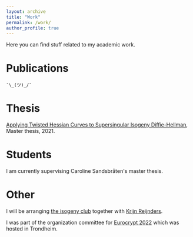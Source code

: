 ```yaml
---
layout: archive
title: "Work"
permalink: /work/
author_profile: true
---
```

Here you can find stuff related to my academic work.

# Publications
`¯\_(ツ)_/¯`

# Thesis
[Applying Twisted Hessian Curves to Supersingular Isogeny Diffie-Hellman](https://ntnuopen.ntnu.no/ntnu-xmlui/handle/11250/2835481), Master thesis, 2021.

# Students
I am currently supervising Caroline Sandsbråten's master thesis.

# Other
I will be arranging [the isogeny club](https://the-isogeny-club.github.io/) together with [Krijn Reijnders](https://krijnreijnders.com/).

I was part of the organization committee for [Eurocrypt 2022](https://eurocrypt.iacr.org/2022/) which was hosted in Trondheim.
